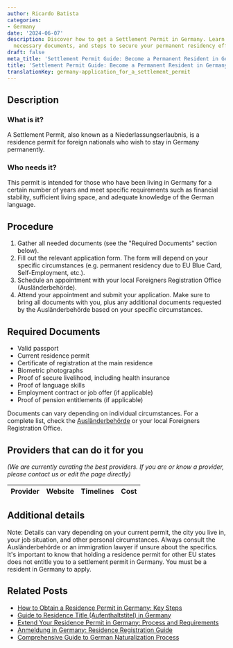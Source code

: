 ```yaml
---
author: Ricardo Batista
categories:
- Germany
date: '2024-06-07'
description: Discover how to get a Settlement Permit in Germany. Learn the requirements,
  necessary documents, and steps to secure your permanent residency effectively.
draft: false
meta_title: 'Settlement Permit Guide: Become a Permanent Resident in Germany'
title: 'Settlement Permit Guide: Become a Permanent Resident in Germany'
translationKey: germany-application_for_a_settlement_permit
---
```


## Description
### What is it?
A Settlement Permit, also known as a Niederlassungserlaubnis, is a residence permit for foreign nationals who wish to stay in Germany permanently.

### Who needs it?
This permit is intended for those who have been living in Germany for a certain number of years and meet specific requirements such as financial stability, sufficient living space, and adequate knowledge of the German language. 

## Procedure
1. Gather all needed documents (see the "Required Documents" section below).
2. Fill out the relevant application form. The form will depend on your specific circumstances (e.g. permanent residency due to EU Blue Card, Self-Employment, etc.).
3. Schedule an appointment with your local Foreigners Registration Office (Ausländerbehörde).
4. Attend your appointment and submit your application. Make sure to bring all documents with you, plus any additional documents requested by the Ausländerbehörde based on your specific circumstances. 

## Required Documents
- Valid passport
- Current residence permit
- Certificate of registration at the main residence
- Biometric photographs
- Proof of secure livelihood, including health insurance
- Proof of language skills
- Employment contract or job offer (if applicable)
- Proof of pension entitlements (if applicable)

Documents can vary depending on individual circumstances. For a complete list, check the [Ausländerbehörde](https://www.berlin.de/einwanderung/amt/en/aufenthalt/erloeschen/) or your local Foreigners Registration Office.

## Providers that can do it for you

_(We are currently curating the best providers. If you are or know a provider, please contact us or edit the page directly)_

| Provider        |     Website     |     Timelines    |       Cost      |
| :-------------: | :-------------: |  :-------------: | :-------------: |

## Additional details
Note: Details can vary depending on your current permit, the city you live in, your job situation, and other personal circumstances. Always consult the Ausländerbehörde or an immigration lawyer if unsure about the specifics. It's important to know that holding a residence permit for other EU states does not entitle you to a settlement permit in Germany. You must be a resident in Germany to apply.
## Related Posts

- [How to Obtain a Residence Permit in Germany: Key Steps](https://tramitit.com/guides/germany/applying_for_a_residence_permit/)
- [Guide to Residence Title (Aufenthaltstitel) in Germany](https://tramitit.com/guides/germany/application_for_a_residence_title/)
- [Extend Your Residence Permit in Germany: Process and Requirements](https://tramitit.com/guides/germany/extension_of_residence_permit/)
- [Anmeldung in Germany: Residence Registration Guide](https://tramitit.com/guides/germany/registration_of_residence/)
- [Comprehensive Guide to German Naturalization Process](https://tramitit.com/guides/germany/application_for_naturalization/)